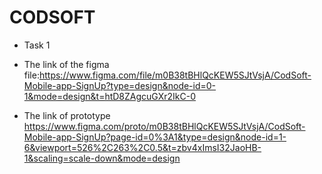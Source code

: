 # CODSOFT

+ Task 1
+ The link of the figma file:https://www.figma.com/file/m0B38tBHlQcKEW5SJtVsjA/CodSoft-Mobile-app-SignUp?type=design&node-id=0-1&mode=design&t=htD8ZAgcuGXr2IkC-0
  
+ The link of prototype https://www.figma.com/proto/m0B38tBHlQcKEW5SJtVsjA/CodSoft-Mobile-app-SignUp?page-id=0%3A1&type=design&node-id=1-6&viewport=526%2C263%2C0.5&t=zbv4xImsI32JaoHB-1&scaling=scale-down&mode=design

